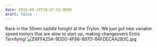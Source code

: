 ```yaml
---
date: 2018-09-10T18:47:52-0600
draft: false
---
```


Back in the 35mm saddle tonight at the Trylon. We just got new variable speed motors that are slow to start up, making changeovers Extra Terrifying! ![E6FFA25A-9DD0-4F86-897D-84FDECAA2B3C.jpg](http://ianwhitney.micro.blog/uploads/2018/76186d8b58.jpg)


